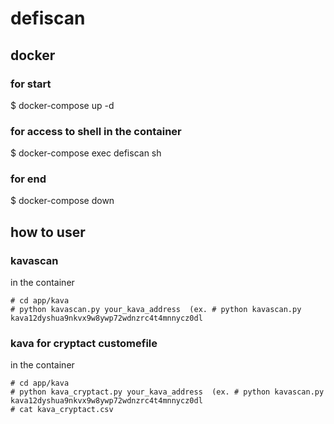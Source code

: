 # defiscan

## docker
### for start

$ docker-compose up -d

### for access to shell in the container

$ docker-compose exec defiscan sh

### for end

$ docker-compose down

## how to user
### kavascan
in the container

```
# cd app/kava
# python kavascan.py your_kava_address  (ex. # python kavascan.py kava12dyshua9nkvx9w8ywp72wdnzrc4t4mnnycz0dl
```


### kava for cryptact customefile

in the container

```
# cd app/kava
# python kava_cryptact.py your_kava_address  (ex. # python kavascan.py kava12dyshua9nkvx9w8ywp72wdnzrc4t4mnnycz0dl
# cat kava_cryptact.csv 
```


